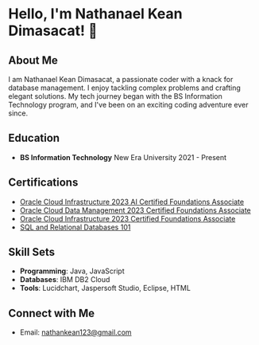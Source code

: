 # Hello, I'm Nathanael Kean Dimasacat! 👋

## About Me

I am Nathanael Kean Dimasacat, a passionate coder with a knack for database management. I enjoy tackling complex problems and crafting elegant solutions. My tech journey began with the BS Information Technology program, and I've been on an exciting coding adventure ever since.

## Education

- **BS Information Technology**
  New Era University
  2021 - Present

## Certifications

- [Oracle Cloud Infrastructure 2023 AI Certified Foundations Associate](https://catalog-education.oracle.com/pls/certview/sharebadge?id=6425EC03354A16133D56DDB7C8B23C14C0519F69CC39DB9EA1F032558B8E9D3F&fbclid=IwAR0PQI4DUTxnIzfZnmXdf8riYtnLhzIUJsxUfPBd1T-cexZ4UFk-dfV_KOQ)
- [Oracle Cloud Data Management 2023 Certified Foundations Associate](https://catalog-education.oracle.com/pls/certview/sharebadge?id=A3BD93F56D43D80B4273B2D287BE0E382DBBCEA6CE0F5F2A23650C0D8297EFB3&fbclid=IwAR2dvMrbdecwkfPbsHwooHgiTEi1_KEfDWVQRFxFJkpepvNWyq1i2O6H21A)
- [Oracle Cloud Infrastructure 2023 Certified Foundations Associate](https://catalog-education.oracle.com/pls/certview/sharebadge?id=0560B63C4B6E34673017FCB8CAE7D455AA9297DB53B4D02AE3295A8B22EA997B&fbclid=IwAR2_lnjhg6f0hTbNNzViz2Ik2cLb5_PKHjWPy0knoiTmHc_OFa8YWxoEwNk)
- [SQL and Relational Databases 101](https://courses.cognitiveclass.ai/certificates/64a6b8c8448c4116bbf3bc9e34c1aa93)

## Skill Sets

- **Programming**: Java, JavaScript
- **Databases**: IBM DB2 Cloud
- **Tools**: Lucidchart, Jaspersoft Studio, Eclipse, HTML

## Connect with Me
- Email: nathankean123@gmail.com

